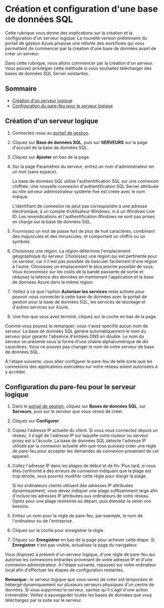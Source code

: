 <properties linkid="manage-services-how-to-configure-a-sqldb" urlDisplayName="How to configure" pageTitle="How to configure a SQL Database - Azure" metaKeywords="Azure creating SQL Server, Azure configuring SQL Server" description="Learn how to create and configure a logical server using SQL Server in Azure." metaCanonical="" services="sql-database" documentationCenter="" title="How to Create and Configure SQL Database" authors="Lori Clark," solutions="" manager="" editor="" />

<tags ms.service="sql-database" ms.workload="data-management" ms.tgt_pltfrm="na" ms.devlang="na" ms.topic="article" ms.date="01/01/1900" ms.author="Lori Clark,"></tags>

# <span id="configLogical"></span></a>Création et configuration d'une base de données SQL

Cette rubrique vous donne des explications sur la création et la configuration d'un serveur logique. La nouvelle version préliminaire du portail de gestion Azure propose une refonte des workflows qui vous permettent de commencer par la création d'une base de données avant de créer un serveur.

Dans cette rubrique, nous allons commencer par la création d'un serveur. Vous pouvez privilégier cette méthode si vous souhaitez télécharger des bases de données SQL Server existantes.

## Sommaire

-   [Création d'un serveur logique][]
-   [Configuration du pare-feu pour le serveur logique][]

## <span id="createLogical"></span></a> Création d'un serveur logique

1.  Connectez-vous au [portail de gestion][].

2.  Cliquez sur **Base de données SQL**, puis sur **SERVEURS** sur la page d'accueil de la base de données SQL.

3.  Cliquez sur **Ajouter** en bas de la page.

4.  Sur la page Paramètres du serveur, entrez un nom d'administrateur en un mot (sans espace).

    La base de données SQL utilise l'authentification SQL sur une connexion chiffrée. Une nouvelle connexion d'authentification SQL Server attribuée au rôle serveur administrateur système fixe est créée avec le nom indiqué.

    L'identifiant de connexion ne peut pas correspondre à une adresse électronique, à un compte d'utilisateur Windows, ni à un Windows Live ID. Les revendications et l'authentification Windows ne sont pas prises en charge sur la base de données SQL.

5.  Fournissez un mot de passe fort de plus de huit caractères, combinant des majuscules et des minuscules, et comportant un chiffre ou un symbole.

6.  Choisissez une région. La région détermine l'emplacement géographique du serveur. Choisissez une région qui est pertinente pour ce serveur, car il n'est pas possible de basculer facilement d'une région à l'autre. Choisissez un emplacement le plus proche possible de vous. Vous économisez sur les coûts de la bande passante de sortie et réduisez la latence des données en maintenant l'application et la base de données Azure dans la même région.

7.  Veillez à ce que l'option **Autoriser les services** reste activée pour pouvoir vous connecter à cette base de données avec le portail de gestion pour la base de données SQL, les services de stockage et d'autres services sur Azure.

8.  Une fois que vous avez terminé, cliquez sur la coche en bas de la page.

Comme vous pouvez le remarquer, vous n'avez spécifié aucun nom de serveur. La base de données SQL génère automatiquement le nom du serveur pour garantir l'absence d'entrées DNS en double. Le nom du serveur se présente sous la forme d'une chaîne alphanumérique de dix caractères. Vous ne pouvez pas changer le nom de votre serveur de base de données SQL.

À l'étape suivante, vous allez configurer le pare-feu de telle sorte que les connexions des applications exécutées sur votre réseau soient autorisées à y accéder.

## <span id="configFWLogical"></span></a> Configuration du pare-feu pour le serveur logique

1.  Dans le [portail de gestion][], cliquez sur **Bases de données SQL**, sur **Serveurs**, puis sur le serveur que vous venez de créer.

2.  Cliquez sur **Configurer**.

3.  Copiez l'adresse IP actuelle du client. Si vous vous connectez depuis un réseau, il s'agit de l'adresse IP sur laquelle votre routeur ou serveur proxy est à l'écoute. La base de données SQL détecte l'adresse IP utilisée par la connexion actuelle afin que vous puissiez créer une règle de pare-feu pour accepter les demandes de connexion provenant de cet appareil.

4.  Collez l'adresse IP dans les plages de début et de fin. Plus tard, si vous êtes confronté à des erreurs de connexion indiquant que la plage est trop étroite, vous pourrez modifier cette règle pour élargir la plage.

    Si les ordinateurs clients utilisent des adresses IP attribuées dynamiquement, vous devez indiquer une plage suffisamment large afin d'inclure les adresses IP attribuées aux ordinateurs de votre réseau. Optez pour une plage restreinte au départ, puis étendez-la selon vos besoins.

5.  Entrez un nom pour la règle de pare-feu, par exemple, le nom de l'ordinateur ou de l'entreprise.

6.  Cliquez sur la coche pour enregistrer la règle.

7.  Cliquez sur **Enregistrer** en bas de la page pour achever cette étape. Si **Enregistrer** n'est pas visible, actualisez la page du navigateur.

Vous disposez à présent d'un serveur logique, d'une règle de pare-feu qui autorise les connexions entrantes provenant de votre adresse IP et d'une connexion administrateur. À l'étape suivante, repassez sur votre ordinateur local afin d'effectuer les étapes de configuration restantes.

**Remarque :** le serveur logique que vous venez de créer est temporaire et hébergé dynamiquement sur plusieurs serveurs physiques d'un centre de données. Si vous supprimez le serveur, sachez qu'il s'agit d'une action irréversible. Veillez à sauvegarder toutes les bases de données que vous téléchargez par la suite sur le serveur.

  [Création d'un serveur logique]: #createLogical
  [Configuration du pare-feu pour le serveur logique]: #configFWLogical
  [portail de gestion]: http://manage.windowsazure.com
